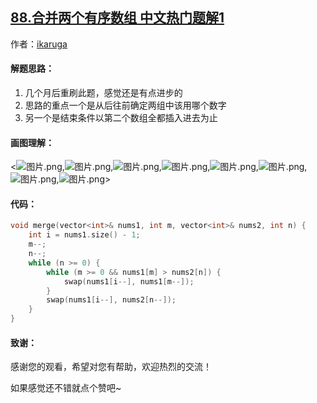 ## [88.合并两个有序数组 中文热门题解1](https://leetcode.cn/problems/merge-sorted-array/solutions/100000/88-by-ikaruga)

作者：[ikaruga](https://leetcode.cn/u/ikaruga)
#### 解题思路：
1. 几个月后重刷此题，感觉还是有点进步的
2. 思路的重点一个是从后往前确定两组中该用哪个数字
3. 另一个是结束条件以第二个数组全都插入进去为止

#### 画图理解：
<![图片.png](https://pic.leetcode-cn.com/42ef79e54740c9788b4563d82f7bbd025fee4271c72fc11e8716a8b9c1b2e747-%E5%9B%BE%E7%89%87.png),![图片.png](https://pic.leetcode-cn.com/66fbd7447f00675f44a40c9c99677cc2549c323f7c6a5385291edb1373e5c7dc-%E5%9B%BE%E7%89%87.png),![图片.png](https://pic.leetcode-cn.com/29ab5c730deb7ffec1d7854bbfdc1552a6829a6ac5da4e64e591150f08757e68-%E5%9B%BE%E7%89%87.png),![图片.png](https://pic.leetcode-cn.com/36702229e89a23d93102983084bcdf9c9857b7a9f17b053367fa0edab96cdde7-%E5%9B%BE%E7%89%87.png),![图片.png](https://pic.leetcode-cn.com/484f58cc5a3d03dece0fc61b489efbc1964c9ea1ac84615d95db1814d2824bfc-%E5%9B%BE%E7%89%87.png),![图片.png](https://pic.leetcode-cn.com/72f77c4e852e3cd3e730e639e75ab79fc41e79d34f18a9a3507a8164de8918b2-%E5%9B%BE%E7%89%87.png),![图片.png](https://pic.leetcode-cn.com/6c118ef4d5591f9fad08229bea6fa7eac2b7f85b312f9f90b5921ae57a25f621-%E5%9B%BE%E7%89%87.png),![图片.png](https://pic.leetcode-cn.com/735567015893cebf360d5422f64875c5c72e5b9e1e99424c09b1855ded3b2572-%E5%9B%BE%E7%89%87.png)>




#### 代码：

```C++ []
void merge(vector<int>& nums1, int m, vector<int>& nums2, int n) {
    int i = nums1.size() - 1;
    m--;
    n--;
    while (n >= 0) {
        while (m >= 0 && nums1[m] > nums2[n]) {
            swap(nums1[i--], nums1[m--]);
        }
        swap(nums1[i--], nums2[n--]);
    }
}
```



#### 致谢：

感谢您的观看，希望对您有帮助，欢迎热烈的交流！  

如果感觉还不错就点个赞吧~
